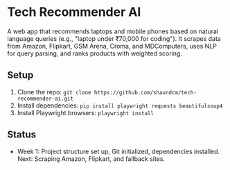 # Tech Recommender AI

A web app that recommends laptops and mobile phones based on natural language queries (e.g., "laptop under ₹70,000 for coding"). It scrapes data from Amazon, Flipkart, GSM Arena, Croma, and MDComputers, uses NLP for query parsing, and ranks products with weighted scoring.

## Setup
1. Clone the repo: `git clone https://github.com/shaundcm/tech-recommender-ai.git`
2. Install dependencies: `pip install playwright requests beautifulsoup4`
3. Install Playwright browsers: `playwright install`

## Status
- Week 1: Project structure set up, Git initialized, dependencies installed. Next: Scraping Amazon, Flipkart, and fallback sites.